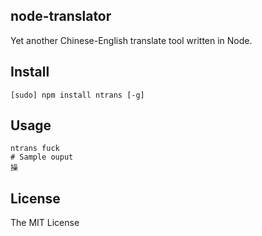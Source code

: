 node-translator
---

Yet another Chinese-English translate tool written in Node.

## Install

```
[sudo] npm install ntrans [-g]
```

## Usage

```
ntrans fuck
# Sample ouput
操
```

## License

The MIT License
